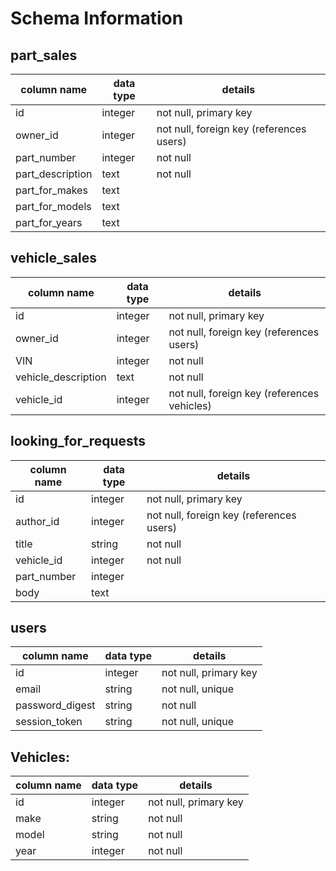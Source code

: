 # Schema Information

## part_sales
column name      | data type | details
-----------------|-----------|-----------------------
id               | integer   | not null, primary key
owner_id         | integer   | not null, foreign key (references users)
part_number      | integer   | not null
part_description | text      | not null
part_for_makes   | text      |
part_for_models  | text      |
part_for_years   | text      |


## vehicle_sales
column name         | data type | details
--------------------|-----------|-----------------------
id                  | integer   | not null, primary key
owner_id            | integer   | not null, foreign key (references users)
VIN                 | integer   | not null
vehicle_description | text      | not null
vehicle_id          | integer   | not null, foreign key (references vehicles)

## looking_for_requests
column name   | data type | details
--------------|-----------|-----------------------
id            | integer   | not null, primary key
author_id     | integer   | not null, foreign key (references users)
title         | string    | not null
vehicle_id    | integer   | not null
part_number   | integer   | 
body          | text      |

## users
column name     | data type | details
----------------|-----------|-----------------------
id              | integer   | not null, primary key
email           | string    | not null, unique
password_digest | string    | not null
session_token   | string    | not null, unique



## Vehicles:
column name     | data type | details
----------------|-----------|-----------------------
id              | integer   | not null, primary key
make            | string    | not null
model           | string    | not null
year            | integer   | not null
